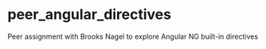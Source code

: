 # peer_angular_directives

Peer assignment with Brooks Nagel to explore Angular NG built-in directives
